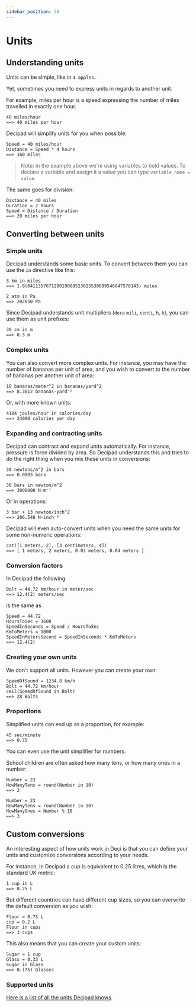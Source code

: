 ```yaml
---
sidebar_position: 30
---
```


# Units

## Understanding units

Units can be simple, like in `4 apples`.

Yet, sometimes you need to express units in regards to another unit.

For example, miles per hour is a speed expressing the number of miles travelled in exactly one hour.

```deci live
40 miles/hour
==> 40 miles per hour
```

Decipad will simplify units for you when possible:

```deci live
Speed = 40 miles/hour
Distance = Speed * 4 hours
==> 160 miles
```

> Note: in the example above we're using variables to hold values.
> To declare a variable and assign it a value you can type `variable_name = value`.

The same goes for division:

```deci live
Distance = 40 miles
Duration = 2 hours
Speed = Distance / Duration
==> 20 miles per hour
```

## Converting between units

### Simple units

Decipad understands some basic units. To convert between them you can use the `in` directive like this:

```deci live
3 km in miles
==> 1.8(641135767120019088523025530899546647578143) miles
```

```deci live
2 atm in Pa
==> 202650 Pa
```

Since Decipad understands unit multipliers (`deca` `mili`, `centi`, `h`, `k`), you can use them as unit prefixes:

```deci live
30 cm in m
==> 0.3 m
```

### Complex units

You can also convert more complex units. For instance, you may have the number of bananas per unit of area, and you wish to convert to the number of bananas per another unit of area:

```deci live
10 bananas/meter^2 in bananas/yard^2
==> 8.3612 bananas·yard⁻²
```

Or, with more known units:

```deci live
4184 joules/hour in calories/day
==> 24000 calories per day
```

### Expanding and contracting units

Decipad can contract and expand units automatically. For instance, pressure is force divided by area. So Decipad understands this and tries to do the right thing when you mix these units in conversions:

```deci live
30 newtons/m^2 in bars
==> 0.0003 bars
```

```deci live
30 bars in newton/m^2
==> 3000000 N·m⁻²
```

Or in operations:

```deci live
3 bar + 13 newton/inch^2
==> 206.548 N·inch⁻²
```

Decipad will even auto-convert units when you need the same units for some non-numeric operations:

```deci live
cat([1 meters, 2], [3 centimeters, 4])
==> [ 1 meters, 2 meters, 0.03 meters, 0.04 meters ]
```

### Conversion factors

In Decipad the following

```deci live
Bolt = 44.72 km/hour in meter/sec
==> 12.4(2) meters/sec
```

is the same as

```deci live
Speed = 44.72
HoursToSec = 3600
SpeedInSeconds = Speed / HoursToSec
KmToMeters = 1000
SpeedInMetersSecond = SpeedInSeconds * KmToMeters
==> 12.4(2)
```

### Creating your own units

We don't support all units. However you can create your own:

```deci live
SpeedOfSound = 1234.8 km/h
Bolt = 44.72 km/hour
ceil(SpeedOfSound in Bolt)
==> 28 Bolts
```

### Proportions

Simplified units can end up as a proportion, for example:

```deci live
45 sec/minute
==> 0.75
```

You can even use the unit simplifier for numbers.

School children are often asked how many tens, or how many ones in a number:

```deci live
Number = 23
HowManyTens = round(Number in 10)
==> 2
```

```deci live
Number = 23
HowManyTens = round(Number in 10)
HowManyOnes = Number % 10
==> 3
```

## Custom conversions

An interesting aspect of how units work in Deci is that you can define your units and customize conversions according to your needs.

For instance, in Decipad a cup is equivalent to 0.25 litres, which is the standard UK metric:

```deci live
1 cup in L
==> 0.25 L
```

But different countries can have different cup sizes, so you can overwrite the default conversion as you wish:

```deci live
Flour = 0.75 L
cup = 0.2 L
Flour in cups
==> 3 cups
```

This also means that you can create your custom units:

```deci live
Sugar = 1 cup
Glass = 0.33 L
Sugar in Glass
==> 0.(75) Glasses
```

### Supported units

[Here is a list of all the units Decipad knows](/docs/supported-units).
